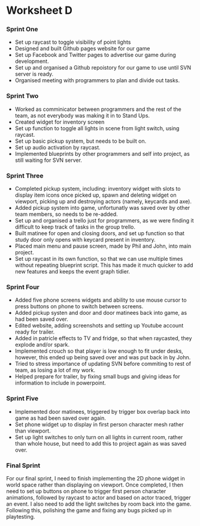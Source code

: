 # Worksheet D

### Sprint One

- Set up raycast to toggle visibility of point lights
- Designed and built Github pages website for our game
- Set up Facebook and Twitter pages to advertise our game during development.
- Set up and organised a Github repoistory for our game to use until SVN server is ready.
- Organised meeting with programmers to plan and divide out tasks.

### Sprint Two

- Worked as comminicator between programmers and the rest of the team, as not everybody was making it in to Stand Ups.
- Created widget for inventory screen
- Set up function to toggle all lights in scene from light switch, using raycast.
- Set up basic pickup system, but needs to be built on.
- Set up audio activation by raycast.
- Implemented blueprints by other programmers and self into project, as still waiting for SVN server. 

### Sprint Three

- Completed pickup system, including: inventory widget with slots to display item icons once picked up, spawn and deleting widget on viewport, picking up and destroying actors (namely, keycards and axe).
- Added pickup system into game, unfortunatly was saved over by other team members, so needs to be re-added.
- Set up and organised a trello just for programmers, as we were finding it difficult to keep track of tasks in the group trello.
- Built matinee for open and closing doors, and set up function so that study door only opens with keycard present in inventory.
- Placed main menu and pause screen, made by Phil and John, into main project.
- Set up raycast in its own function, so that we can use multiple times without repeating blueprint script. This has made it much quicker to add new features and keeps the event graph tidier.

### Sprint Four

- Added five phone screens widgets and ability to use mouse cursor to press buttons on phone to switch between screens.
- Added pickup systen and door and door matinees back into game, as had been saved over.
- Edited website, adding screenshots and setting up Youtube account ready for trailer.
- Added in patricle effects to TV and fridge, so that when raycasted, they explode and/or spark.
- Implemented crouch so that player is low enough to fit under desks, however, this ended up being saved over and was put back in by John.
- Tried to stress importance of updating SVN before commiting to rest of team, as losing a lot of my work.
- Helped prepare for trailer, by fixing small bugs and giving ideas for information to include in powerpoint.

### Sprint Five

- Implemented door matinees, triggered by trigger box overlap back into game as had been saved over again.
- Set phone widget up to display in first person character mesh rather than viewport.
- Set up light switches to only turn on all lights in current room, rather than whole house, but need to add this to project again as was saved over.

### Final Sprint

For our final sprint, I need to finish implementing the 2D phone widget in world space rather than displaying on viewport. Once completed, I then need to set up buttons on phone to trigger first person character animations, followed by raycast to actor and based on actor traced, trigger an event. I also need to add the light switches by room back into the game. Following this, polishing the game and fixing any bugs picked up in playtesting.
